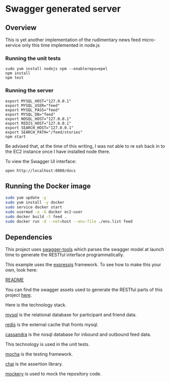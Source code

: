 # Swagger generated server

## Overview

This is yet another implementation of the rudimentary news feed micro-service only this time implemented in node.js

### Running the unit tests

```
sudo yum install nodejs npm --enablerepo=epel
npm install
npm test
```

### Running the server

```
export MYSQL_HOST="127.0.0.1"
export MYSQL_USER="feed"
export MYSQL_PASS="feed"
export MYSQL_DB="feed"
export NOSQL_HOST="127.0.0.1"
export REDIS_HOST="127.0.0.1"
export SEARCH_HOST="127.0.0.1"
export SEARCH_PATH="/feed/stories"
npm start
```

Be advised that, at the time of this writing, I was not able to re ssh back in to the EC2 instance once I have installed node there. 

To view the Swagger UI interface:

```
open http://localhost:8080/docs

```

## Running the Docker image

```bash
sudo yum update -y
sudo yum install -y docker
sudo service docker start
sudo usermod -a -G docker ec2-user
sudo docker build -t feed .
sudo docker run -d --net=host --env-file ./env.list feed
```

## Dependencies

This project uses [swagger-tools](https://github.com/apigee-127/swagger-tools) which parses the swagger model at launch time to generate the RESTful interface programmatically.

This example uses the [expressjs](http://expressjs.com/) framework.  To see how to make this your own, look here:

[README](https://github.com/swagger-api/swagger-codegen/blob/master/README.md)

You can find the swagger assets used to generate the RESTful parts of this project [here](https://github.com/gengstrand/clojure-news-feed/tree/master/server/swagger).

Here is the technology stack.

[mysql](https://www.npmjs.com/package/mysql) is the relational database for participant and friend data.

[redis](https://github.com/NodeRedis/node_redis) is the external cache that fronts mysql.

[cassandra](https://github.com/datastax/nodejs-driver) is the nosql database for inbound and outbound feed data.

This technology is used in the unit tests.

[mocha](http://mochajs.org/) is the testing framework.

[chai](http://chaijs.com/) is the assertion library.

[mockery](https://github.com/mfncooper/mockery) is used to mock the repository code.

